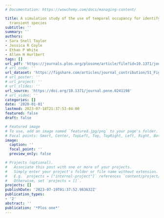 ```yaml
---
# Documentation: https://wowchemy.com/docs/managing-content/

title: A simulation study of the use of temporal occupancy for identifying core and
  transient species
subtitle: ''
summary: ''
authors:
- Sara Snell Taylor
- Jessica R Coyle
- Ethan P White
- Allen H Hurlbert
tags: []
url_pdf: 'https://journals.plos.org/plosone/article/file?id=10.1371/journal.pone.0241198&type=printable'
# url_code: ''
url_dataset: 'https://figshare.com/articles/journal_contribution/S1_Fig_-/13136499'
# url_poster: ''
# url_project: ''
# url_slides: ''
url_source: 'https://doi.org/10.1371/journal.pone.0241198'
# url_video: ''
categories: []
date: '2020-01-01'
lastmod: 2023-07-18T21:37:53-04:00
featured: false
draft: false

# Featured image
# To use, add an image named `featured.jpg/png` to your page's folder.
# Focal points: Smart, Center, TopLeft, Top, TopRight, Left, Right, BottomLeft, Bottom, BottomRight.
image:
  caption: ''
  focal_point: ''
  preview_only: false

# Projects (optional).
#   Associate this post with one or more of your projects.
#   Simply enter your project's folder or file name without extension.
#   E.g. `projects = ["internal-project"]` references `content/project/deep-learning/index.md`.
#   Otherwise, set `projects = []`.
projects: []
publishDate: '2023-07-19T01:37:52.983632Z'
publication_types:
- '2'
abstract: ''
publication: '*Plos one*'
---
```

